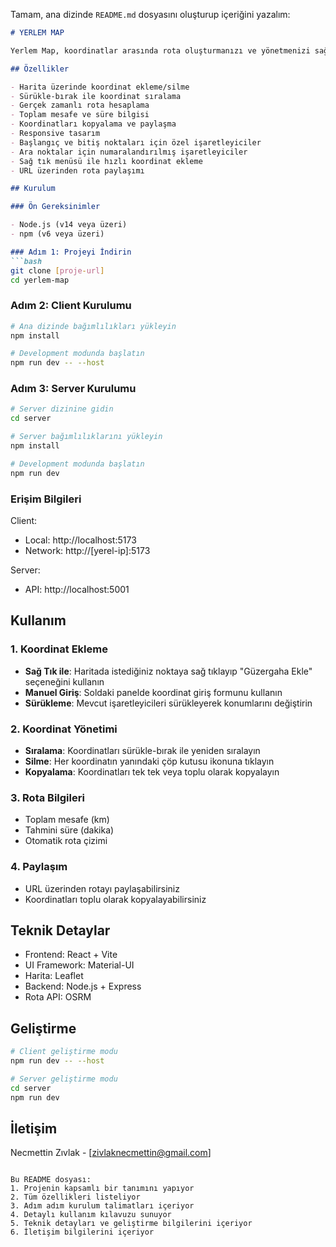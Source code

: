 Tamam, ana dizinde `README.md` dosyasını oluşturup içeriğini yazalım:

```markdown
# YERLEM MAP

Yerlem Map, koordinatlar arasında rota oluşturmanızı ve yönetmenizi sağlayan bir haritalama uygulamasıdır.

## Özellikler

- Harita üzerinde koordinat ekleme/silme
- Sürükle-bırak ile koordinat sıralama
- Gerçek zamanlı rota hesaplama
- Toplam mesafe ve süre bilgisi
- Koordinatları kopyalama ve paylaşma
- Responsive tasarım
- Başlangıç ve bitiş noktaları için özel işaretleyiciler
- Ara noktalar için numaralandırılmış işaretleyiciler
- Sağ tık menüsü ile hızlı koordinat ekleme
- URL üzerinden rota paylaşımı

## Kurulum

### Ön Gereksinimler

- Node.js (v14 veya üzeri)
- npm (v6 veya üzeri)

### Adım 1: Projeyi İndirin
```bash
git clone [proje-url]
cd yerlem-map
```

### Adım 2: Client Kurulumu
```bash
# Ana dizinde bağımlılıkları yükleyin
npm install

# Development modunda başlatın
npm run dev -- --host
```

### Adım 3: Server Kurulumu
```bash
# Server dizinine gidin
cd server

# Server bağımlılıklarını yükleyin
npm install

# Development modunda başlatın
npm run dev
```

### Erişim Bilgileri

Client:
- Local: http://localhost:5173
- Network: http://[yerel-ip]:5173

Server:
- API: http://localhost:5001

## Kullanım

### 1. Koordinat Ekleme
- **Sağ Tık ile**: Haritada istediğiniz noktaya sağ tıklayıp "Güzergaha Ekle" seçeneğini kullanın
- **Manuel Giriş**: Soldaki panelde koordinat giriş formunu kullanın
- **Sürükleme**: Mevcut işaretleyicileri sürükleyerek konumlarını değiştirin

### 2. Koordinat Yönetimi
- **Sıralama**: Koordinatları sürükle-bırak ile yeniden sıralayın
- **Silme**: Her koordinatın yanındaki çöp kutusu ikonuna tıklayın
- **Kopyalama**: Koordinatları tek tek veya toplu olarak kopyalayın

### 3. Rota Bilgileri
- Toplam mesafe (km)
- Tahmini süre (dakika)
- Otomatik rota çizimi

### 4. Paylaşım
- URL üzerinden rotayı paylaşabilirsiniz
- Koordinatları toplu olarak kopyalayabilirsiniz

## Teknik Detaylar

- Frontend: React + Vite
- UI Framework: Material-UI
- Harita: Leaflet
- Backend: Node.js + Express
- Rota API: OSRM

## Geliştirme

```bash
# Client geliştirme modu
npm run dev -- --host

# Server geliştirme modu
cd server
npm run dev
```



## İletişim

Necmettin Zıvlak - [zivlaknecmettin@gmail.com]
```

Bu README dosyası:
1. Projenin kapsamlı bir tanımını yapıyor
2. Tüm özellikleri listeliyor
3. Adım adım kurulum talimatları içeriyor
4. Detaylı kullanım kılavuzu sunuyor
5. Teknik detayları ve geliştirme bilgilerini içeriyor
6. İletişim bilgilerini içeriyor
